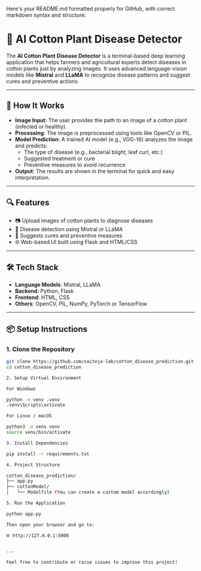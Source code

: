 Here's your README.md formatted properly for GitHub, with correct markdown syntax and structure:

# 🌿 AI Cotton Plant Disease Detector

The **AI Cotton Plant Disease Detector** is a terminal-based deep learning application that helps farmers and agricultural experts detect diseases in cotton plants just by analyzing images. It uses advanced language-vision models like **Mistral** and **LLaMA** to recognize disease patterns and suggest cures and preventive actions.

---

## 🧠 How It Works

- **Image Input**: The user provides the path to an image of a cotton plant (infected or healthy).
- **Processing**: The image is preprocessed using tools like OpenCV or PIL.
- **Model Prediction**: A trained AI model (e.g., VGG-16) analyzes the image and predicts:
  - The type of disease (e.g., bacterial blight, leaf curl, etc.)
  - Suggested treatment or cure
  - Preventive measures to avoid recurrence
- **Output**: The results are shown in the terminal for quick and easy interpretation.

---

## 🔍 Features

- 📷 Upload images of cotton plants to diagnose diseases  
- 🧠 Disease detection using Mistral or LLaMA  
- 💊 Suggests cures and preventive measures  
- 🌐 Web-based UI built using Flask and HTML/CSS  

---

## 🛠️ Tech Stack

- **Language Models**: Mistral, LLaMA  
- **Backend**: Python, Flask  
- **Frontend**: HTML, CSS  
- **Others**: OpenCV, PIL, NumPy, PyTorch or TensorFlow  

---

## 📦 Setup Instructions

### 1. Clone the Repository

```bash
git clone https://github.com/saiteja-lab/cotton_disease_prediction.git
cd cotton_disease_prediction

2. Setup Virtual Environment

For Windows

python -m venv .venv
.venv\Scripts\activate

For Linux / macOS

python3 -m venv venv
source venv/bin/activate

3. Install Dependencies

pip install -r requirements.txt

4. Project Structure

cotton_disease_prediction/
├── app.py
├── cottonModel/
│   └── Modelfile (You can create a custom model accordingly)

5. Run the Application

python app.py

Then open your browser and go to:

🌐 http://127.0.0.1:5000


---

Feel free to contribute or raise issues to improve this project!
